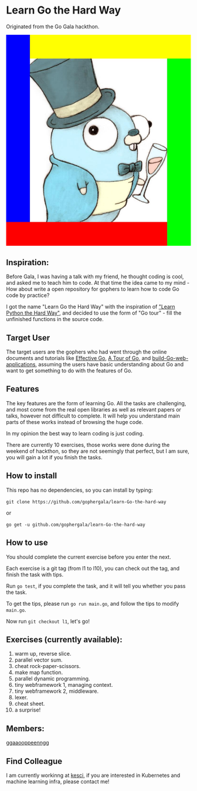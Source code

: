 # Learn Go the Hard Way

Originated from the Go Gala hackthon.

![img](l10/res/my_res.jpg)

## Inspiration:

Before Gala, I was having a talk with my friend, he thought coding is cool, and asked me to teach him to code.
At that time the idea came to my mind - How about write a open repository for gophers to learn how to code Go code by practice?

I got the name "Learn Go the Hard Way" with the inspiration of ["Learn Python the Hard Way"](http://learnpythonthehardway.org/), and decided to use the form of "Go tour" -
fill the unfinished functions in the source code.

## Target User

The target users are the gophers who had went through the online documents and tutorials like [Effective Go](https://golang.org/doc/effective_go.html), [A Tour of Go](https://tour.golang.org/welcome/1), and [build-Go-web-applications](https://github.com/astaxie/build-web-application-with-golang), assuming the users have basic understanding about Go and want to get something to do with the features of Go.

## Features

The key features are the form of learning Go.
All the tasks are challenging, and most come from the real open libraries as well as relevant papers or talks, however not difficult to complete. It will help you understand main parts of these works instead of browsing the huge code.

In my opinion the best way to learn coding is just coding.

There are currently 10 exercises, those works were done during the weekend of hackthon, so they are not seemingly that perfect, but I am sure, you will gain a lot if you finish the tasks.

## How to install

This repo has no dependencies, so you can install by typing:

`git clone https://github.com/gophergala/learn-Go-the-hard-way`

or

`go get -u github.com/gophergala/learn-Go-the-hard-way`

## How to use

You should complete the current exercise before you enter the next.

Each exercise is a git tag (from l1 to l10), you can check out the tag, and finish the task with tips.

Run `go test`, if you complete the task, and it will tell you whether you pass the task.

To get the tips, please run `go run main.go`, and follow the tips to modify `main.go`.

Now run `git checkout l1`, let's go!

## Exercises (currently available):

1.  warm up, reverse slice.
2.  parallel vector sum.
3.  cheat rock-paper-scissors.
4.  make map function.
5.  parallel dynamic programming.
6.  tiny webframework 1, managing context.
7.  tiny webframework 2, middleware.
8.  lexer.
9.  cheat sheet.
10. a surprise!

## Members:

[ggaaooppeenngg](https://github.com/ggaaooppeenngg)


## Find Colleague

I am currently workinng at [kesci](https://www.kesci.com/about/team), if you are interested in Kubernetes and machine learning infra, please contact me!
